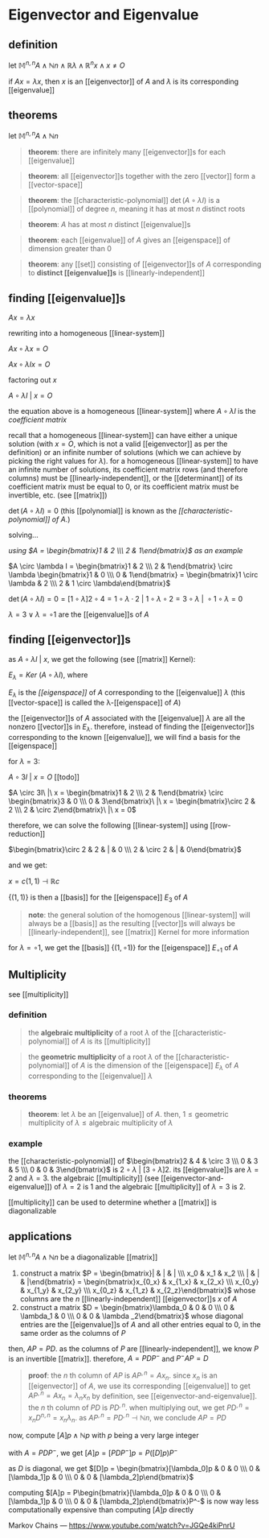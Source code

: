 # Eigenvector and Eigenvalue

## definition

let $\mathbb M^{n, n} A \land \mathbb N n \land \mathbb R \lambda \land \mathbb R^n x \land x \ne O$

if $Ax = \lambda x$, then $x$ is an [[eigenvector]] of $A$ and $\lambda$ is its corresponding [[eigenvalue]]

## theorems

let $\mathbb M^{n, n} A \land \mathbb N n$

> **theorem**: there are infinitely many [[eigenvector]]s for each [[eigenvalue]]

> **theorem**: all [[eigenvector]]s together with the zero [[vector]] form a [[vector-space]]

> **theorem**: the [[characteristic-polynomial]] $\det (A \circ \lambda I)$ is a [[polynomial]] of degree $n$, meaning it has at most $n$ distinct roots

> **theorem**: $A$ has at most $n$ distinct [[eigenvalue]]s

> **theorem**: each [[eigenvalue]] of $A$ gives an [[eigenspace]] of dimension greater than $0$

> **theorem**: any [[set]] consisting of [[eigenvector]]s of $A$ corresponding to **distinct [[eigenvalue]]s** is [[linearly-independent]]

## finding [[eigenvalue]]s

$Ax = \lambda x$

rewriting into a homogeneous [[linear-system]]

$Ax \circ \lambda x = O$

$Ax \circ \lambda I x = O$

factoring out $x$

$A \circ \lambda I\ |\ x = O$

the equation above is a homogeneous [[linear-system]] where $A \circ \lambda I$ is the _coefficient matrix_

recall that a homogeneous [[linear-system]] can have either a unique solution (with $x = O$, which is not a valid [[eigenvector]] as per the definition) or an infinite number of solutions (which we can achieve by picking the right values for $\lambda$). for a homogeneous [[linear-system]] to have an infinite number of solutions, its coefficient matrix rows (and therefore columns) must be [[linearly-independent]], or the [[determinant]] of its coefficient matrix must be equal to $0$, or its coefficient matrix must be invertible, etc. (see [[matrix]])

$\det (A \circ \lambda I) = 0$ (this [[polynomial]] is known as the _[[characteristic-polynomial]] of $A$._)

solving...

_using $A = \begin{bmatrix}1 & 2 \\\  2 & 1\end{bmatrix}$ as an example_

$A \circ \lambda I = \begin{bmatrix}1 & 2 \\\  2 & 1\end{bmatrix} \circ \lambda \begin{bmatrix}1 & 0 \\\  0 & 1\end{bmatrix} = \begin{bmatrix}1 \circ \lambda & 2 \\\  2 & 1 \circ \lambda\end{bmatrix}$

$\det (A \circ \lambda I) = 0 = [1 \circ \lambda]2 \circ 4 = 1 \circ \lambda \cdot 2\ |\ 1 \circ \lambda \circ 2 = 3 \circ \lambda\ |\ \circ 1 \circ \lambda = 0$

$\lambda = 3 \lor \lambda = \circ 1$ are the [[eigenvalue]]s of $A$

## finding [[eigenvector]]s

as $A \circ \lambda I\ |\ x$, we get the following (see [[matrix]] Kernel):

$E_\lambda = Ker\ (A \circ \lambda I)$, where

$E_\lambda$ is the _[[eigenspace]]_ of $A$ corresponding to the [[eigenvalue]] $\lambda$ (this [[vector-space]] is called the λ-[[eigenspace]] of $A$)

the [[eigenvector]]s of $A$ associated with the [[eigenvalue]] $\lambda$ are all the nonzero [[vector]]s in $E_\lambda$. therefore, instead of finding the [[eigenvector]]s corresponding to the known [[eigenvalue]], we will find a basis for the [[eigenspace]]

for $\lambda = 3$:

$A \circ 3I\ |\ x = O$ [[todo]]

$A \circ 3I\ |\ x = \begin{bmatrix}1 & 2 \\\  2 & 1\end{bmatrix} \circ \begin{bmatrix}3 & 0 \\\  0 & 3\end{bmatrix}\ |\ x = \begin{bmatrix}\circ 2 & 2 \\\  2 & \circ 2\end{bmatrix}\ |\ x = 0$

therefore, we can solve the following [[linear-system]] using [[row-reduction]]

$\begin{bmatrix}\circ 2 & 2 & | & 0 \\\  2 & \circ 2 & | & 0\end{bmatrix}$

and we get:

$x = c(1, 1) \dashv \mathbb R c$

$\{(1, 1)\}$ is then a [[basis]] for the [[eigenspace]] $E_3$ of $A$

> **note**: the general solution of the homogenous [[linear-system]] will always be a [[basis]] as the resulting [[vector]]s will always be [[linearly-independent]], see [[matrix]] Kernel for more information

for $\lambda = \circ 1$, we get the [[basis]] $\{(1, \circ 1)\}$ for the [[eigenspace]] $E_{\circ 1}$ of $A$

## Multiplicity

see [[multiplicity]]

### definition

> the **algebraic multiplicity** of a root $\lambda$ of the [[characteristic-polynomial]] of $A$ is its [[multiplicity]]

> the **geometric multiplicity** of a root $\lambda$ of the [[characteristic-polynomial]] of $A$ is the dimension of the [[eigenspace]] $E_\lambda$ of $A$ corresponding to the [[eigenvalue]] $\lambda$

### theorems

> **theorem**: let $\lambda$ be an [[eigenvalue]] of $A$. then, $1 \le \text{geometric multiplicity of } \lambda \le \text{algebraic multiplicity of } \lambda$

### example

the [[characteristic-polynomial]] of $\begin{bmatrix}2 & 4 & \circ 3 \\\ 0 & 3 & 5 \\\ 0 & 0 & 3\end{bmatrix}$ is $2 \circ \lambda\ |\ [3 \circ \lambda]2$. its [[eigenvalue]]s are $\lambda = 2$ and $\lambda = 3$. the algebraic [[multiplicity]] (see [[eigenvector-and-eigenvalue]]) of $\lambda = 2$ is $1$ and the algebraic [[multiplicity]] of $\lambda = 3$ is $2$.

[[multiplicity]] can be used to determine whether a [[matrix]] is diagonalizable

## applications

<!-- [[complete]]

let $x = \begin{bmatrix}3 \\\ 7\end{bmatrix} = 5\begin{bmatrix}1 \\\ 1\end{bmatrix} \circ 2 \begin{bmatrix}1 \\\ \circ 1\end{bmatrix}$. note that $\begin{bmatrix}3 \\\ 7\end{bmatrix}$ and $\begin{bmatrix}1 \\\ \circ 1\end{bmatrix}$ are both [[eigenvector]]s of $A$, and $5$ and $2$ are their corresponding [[eigenvalue]]s

[[todo]] 57:23- [[todo]] 1:07:09-

compute $[A]2\ |\ x$ -->

let $\mathbb M^{n, n} A \land \mathbb N n$ be a diagonalizable [[matrix]]

1. construct a matrix $P = \begin{bmatrix}| & | & | \\\ x_0 & x_1 & x_2 \\\ | & | & |\end{bmatrix} = \begin{bmatrix}x_{0_x} & x_{1_x} & x_{2_x} \\\ x_{0_y} & x_{1_y} & x_{2_y} \\\ x_{0_z} & x_{1_z} & x_{2_z}\end{bmatrix}$ whose columns are the $n$ [[linearly-independent]] [[eigenvector]]s $x$ of $A$
2. construct a matrix $D = \begin{bmatrix}\lambda_0 & 0 & 0 \\\ 0 & \lambda_1 & 0 \\\ 0 & 0 & \lambda _2\end{bmatrix}$ whose diagonal entries are the [[eigenvalue]]s of $A$ and all other entries equal to $0$, in the same order as the columns of $P$

then, $AP = PD$. as the columns of $P$ are [[linearly-independent]], we know $P$ is an invertible [[matrix]]. therefore, $A = PDP^-$ and $P^-AP = D$

> **proof**: the $n$ th column of $AP$ is $AP^{,n} = Ax_n$. since $x_n$ is an [[eigenvector]] of $A$, we use its corresponding [[eigenvalue]] to get $AP^{,n} = Ax_n = \lambda_n x_n$ by definition, see [[eigenvector-and-eigenvalue]]. the $n$ th column of $PD$ is $PD^{, n}$. when multiplying out, we get $PD^{, n} = x_n D^{n, n} = x_n \lambda_n$. as $AP^{,n} = PD^{,n} \dashv \mathbb N n$, we conclude $AP = PD$

now, compute $[A]p \land \mathbb N p$ with $p$ being a very large integer

with $A = PDP^-$, we get $[A]p = [PDP^-]p = P([D]p)P^-$

as $D$ is diagonal, we get $[D]p = \begin{bmatrix}[\lambda_0]p & 0 & 0 \\\ 0 & [\lambda_1]p & 0 \\\ 0 & 0 & [\lambda_2]p\end{bmatrix}$

computing $[A]p = P\begin{bmatrix}[\lambda_0]p & 0 & 0 \\\ 0 & [\lambda_1]p & 0 \\\ 0 & 0 & [\lambda_2]p\end{bmatrix}P^-$ is now way less computationally expensive than computing $[A]p$ directly

Markov Chains &mdash; <https://www.youtube.com/watch?v=JGQe4kiPnrU>
